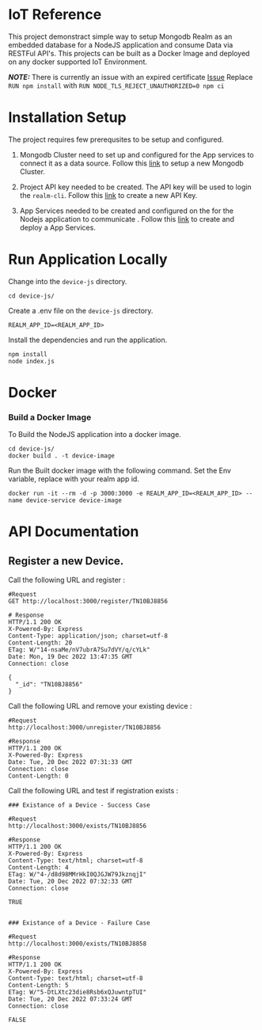 
# IoT Reference 

This project demonstract simple way to setup Mongodb Realm as an embedded database for a NodeJS application and consume Data via RESTFul API's. This projects can be built as a Docker Image and deployed on any docker supported IoT Environment.

**_NOTE:_**  There is currently an issue with an expired certificate [Issue](https://github.com/realm/realm-swift/issues/8092) Replace ` RUN npm install` with `RUN NODE_TLS_REJECT_UNAUTHORIZED=0 npm ci`

# Installation Setup
The project requires few prerequsites to be setup and configured. 

1. Mongodb Cluster need to set up and configured for the App services to connect it as a data source. Follow this [link](./MONGODB_CLUSTER.md) to setup a new Mongodb Cluster.

2. Project API key needed to be created. The API key will be used to login the `realm-cli`. Follow this [link](./API_KEY.md) to create a new API Key.

3. App Services needed to be created and configured on the for the Nodejs application to communicate . Follow this [link](./atlas-backend/README.md) to create and deploy a App Services.



# Run Application Locally

Change into the `device-js` directory.
```
cd device-js/
```

Create a .env file on the `device-js` directory.

```
REALM_APP_ID=<REALM_APP_ID>
```

Install the dependencies and run the application.

```
npm install
node index.js
```

# Docker 

### Build a Docker Image

To Build the NodeJS application into a docker image.

```
cd device-js/
docker build . -t device-image
```

Run the Built docker image with the following command. Set the Env variable, replace with your realm app id.
```
docker run -it --rm -d -p 3000:3000 -e REALM_APP_ID=<REALM_APP_ID> --name device-service device-image
```

# API Documentation

## Register a new Device.

Call the following URL and register <YOUR ID>:
```
#Request
GET http://localhost:3000/register/TN10BJ8856

# Response
HTTP/1.1 200 OK
X-Powered-By: Express
Content-Type: application/json; charset=utf-8
Content-Length: 20
ETag: W/"14-nsaMe/nV7ubrA7Su7dVY/q/cYLk"
Date: Mon, 19 Dec 2022 13:47:35 GMT
Connection: close

{
  "_id": "TN10BJ8856"
}
```

Call the following URL and remove your existing device <YOUR ID>:

```
#Request
http://localhost:3000/unregister/TN10BJ8856

#Response
HTTP/1.1 200 OK
X-Powered-By: Express
Date: Tue, 20 Dec 2022 07:31:33 GMT
Connection: close
Content-Length: 0
```

Call the following URL and test if registration exists <YOUR ID>:
```
### Existance of a Device - Success Case

#Request
http://localhost:3000/exists/TN10BJ8856

#Response
HTTP/1.1 200 OK
X-Powered-By: Express
Content-Type: text/html; charset=utf-8
Content-Length: 4
ETag: W/"4-/d8d98MMrHkI0QJGJW79JkznqjI"
Date: Tue, 20 Dec 2022 07:32:33 GMT
Connection: close

TRUE


### Existance of a Device - Failure Case

#Request
http://localhost:3000/exists/TN10BJ8858

#Response
HTTP/1.1 200 OK
X-Powered-By: Express
Content-Type: text/html; charset=utf-8
Content-Length: 5
ETag: W/"5-DtLXtc23die8Rsb6xQJuwntpTUI"
Date: Tue, 20 Dec 2022 07:33:24 GMT
Connection: close

FALSE
```
